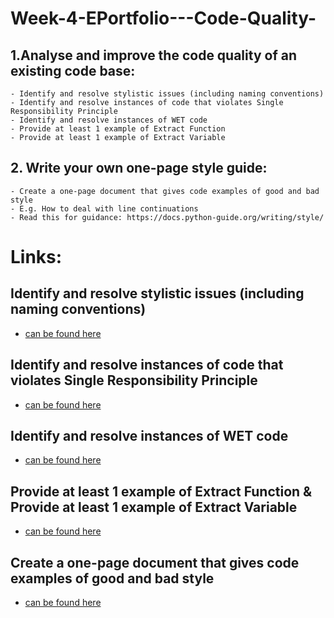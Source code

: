 # Week-4-EPortfolio---Code-Quality-

## 1.Analyse and improve the code quality of an existing code base:
	- Identify and resolve stylistic issues (including naming conventions) 
	- Identify and resolve instances of code that violates Single Responsibility Principle 
	- Identify and resolve instances of WET code
	- Provide at least 1 example of Extract Function
	- Provide at least 1 example of Extract Variable 

## 2. Write your own one-page style guide:
	- Create a one-page document that gives code examples of good and bad style 
	- E.g. How to deal with line continuations
	- Read this for guidance: https://docs.python-guide.org/writing/style/

# Links:

## Identify and resolve stylistic issues (including naming conventions)
- [can be found here](https://github.com/ajheslop/Week-4-EPortfolio---Code-Quality-/tree/main/Tasks/Good%20Code%20Style)

## Identify and resolve instances of code that violates Single Responsibility Principle 
- [can be found here](https://github.com/ajheslop/Week-4-EPortfolio---Code-Quality-/tree/main/Tasks/Improving%20Code%20Quality)

## Identify and resolve instances of WET code 
- [can be found here](https://github.com/ajheslop/Week-4-EPortfolio---Code-Quality-/tree/main/Tasks/Improving%20Code%20Quality)

## Provide at least 1 example of Extract Function & Provide at least 1 example of Extract Variable 
- [can be found here](https://github.com/ajheslop/Week-4-EPortfolio---Code-Quality-/tree/main/Tasks/Improving%20Code%20Quality)

## Create a one-page document that gives code examples of good and bad style 
- [can be found here](https://github.com/ajheslop/Week-4-EPortfolio---Code-Quality-/tree/main/Tasks/Python%20Linting)


